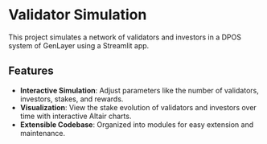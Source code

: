 # Validator Simulation

This project simulates a network of validators and investors in a DPOS system of GenLayer using a Streamlit app.

## Features

- **Interactive Simulation**: Adjust parameters like the number of validators, investors, stakes, and rewards.
- **Visualization**: View the stake evolution of validators and investors over time with interactive Altair charts.
- **Extensible Codebase**: Organized into modules for easy extension and maintenance.
